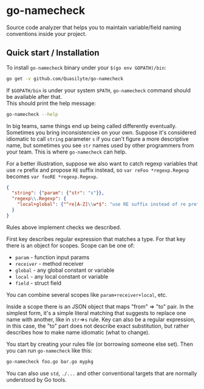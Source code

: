 # go-namecheck

Source code analyzer that helps you to maintain variable/field naming conventions inside your project.

## Quick start / Installation

To install `go-namecheck` binary under your `$(go env GOPATH)/bin`:

```bash
go get -v github.com/Quasilyte/go-namecheck
```

If `$GOPATH/bin` is under your system `$PATH`, `go-namecheck` command should be available after that.<br>
This should print the help message:

```bash
go-namecheck --help
```

In big teams, same things end up being called differently eventually.
Sometimes you bring inconsistencies on your own.
Suppose it's considered idiomatic to call `string` parameter `s` if
you can't figure a more descriptive name, but sometimes you see `str`
names used by other programmers from your team.
This is where `go-namecheck` can help.

For a better illustration, suppose we also want to catch regexp
variables that use `re` prefix and propose `RE` suffix instead,
so `var reFoo *regexp.Regexp` becomes `var fooRE *regexp.Regexp`.

```json
{
  "string": {"param": {"str": "s"}},
  "regexp\\.Regexp": {
    "local+global": {"^re[A-Z]\\w*$": "use RE suffix instead of re prefix"}
  }
}
```

Rules above implement checks we described.

First key describes regular expression that matches a type.
For that key there is an object for scopes.
Scope can be one of:

* `param` - function input params
* `receiver` - method receiver
* `global` - any global constant or variable
* `local` - any local constant or variable
* `field` - struct field

You can combine several scopes like `param+receiver+local`, etc.

Inside a scope there is an JSON object that maps "from" => "to" pair.
In the simplest form, it's a simple literal matching that suggests
to replace one name with another, like in `str`=>`s` rule.
Key can also be a regular expression, in this case, the "to" part
does not describe exact substitution, but rather describes
how to make name idiomatic (what to change).

You start by creating your rules file (or borrowing someone else set).
Then you can run `go-namecheck` like this:

```bash
go-namecheck foo.go bar.go mypkg
```

You can also use `std`, `./...` and other conventional targets that are normally
understood by Go tools.
